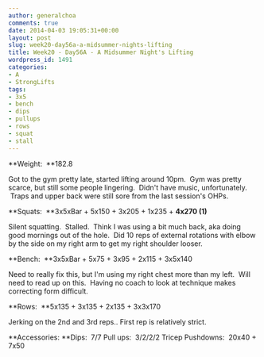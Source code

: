 ```yaml
---
author: generalchoa
comments: true
date: 2014-04-03 19:05:31+00:00
layout: post
slug: week20-day56a-a-midsummer-nights-lifting
title: Week20 - Day56A - A Midsummer Night's Lifting
wordpress_id: 1491
categories:
- A
- StrongLifts
tags:
- 3x5
- bench
- dips
- pullups
- rows
- squat
- stall
---
```


**Weight:  **182.8

Got to the gym pretty late, started lifting around 10pm.  Gym was pretty scarce, but still some people lingering.  Didn't have music, unfortunately.  Traps and upper back were still sore from the last session's OHPs.

**Squats:  **3x5xBar + 5x150 + 3x205 + 1x235 + **4x270 (1)**

Silent squatting.  Stalled.  Think I was using a bit much back, aka doing good mornings out of the hole.  Did 10 reps of external rotations with elbow by the side on my right arm to get my right shoulder looser.

**Bench:  **3x5xBar + 5x75 + 3x95 + 2x115 + 3x5x140

Need to really fix this, but I'm using my right chest more than my left.  Will need to read up on this.  Having no coach to look at technique makes correcting form difficult.

**Rows:  **5x135 + 3x135 + 2x135 + 3x3x170

Jerking on the 2nd and 3rd reps.. First rep is relatively strict.

**Accessories:
**Dips:  7/7
Pull ups:  3/2/2/2
Tricep Pushdowns:  20x40 + 7x50
